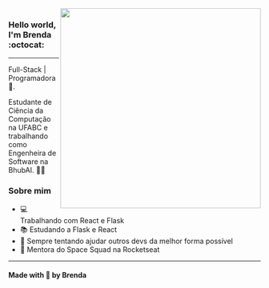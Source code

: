 <img align="right" width="400" height="400" src="https://hum-systems.com/site/templates/images/jobs/software-developer-2.png">


### Hello world, I'm Brenda :octocat:
---
Full-Stack | Programadora :robot:.

Estudante de Ciência da Computação na UFABC e trabalhando como Engenheira de Software na BhubAI. :woman_technologist:

### Sobre mim
- 💻 Trabalhando com React e Flask
- 📚 Estudando a Flask e React
- 💜 Sempre tentando ajudar outros devs da melhor forma possível
- 🧒 Mentora do Space Squad na Rocketseat

---
#### Made with 💜 by Brenda
